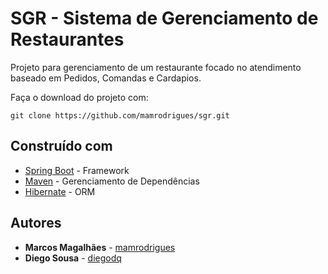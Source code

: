 # SGR - Sistema de Gerenciamento de Restaurantes

Projeto para gerenciamento de um restaurante focado no atendimento baseado em Pedidos, Comandas e Cardapios.

Faça o download do projeto com:

```
git clone https://github.com/mamrodrigues/sgr.git
```

## Construído com

* [Spring Boot](https://docs.spring.io/spring-boot/docs/current/reference/htmlsingle/) - Framework
* [Maven](https://maven.apache.org/) - Gerenciamento de Dependências
* [Hibernate](https://hibernate.org/orm/documentation/5.4/) - ORM

## Autores

* **Marcos Magalhães** - [mamrodrigues](https://github.com/mamrodrigues)
* **Diego Sousa** - [diegodq](https://github.com/diegodq)
